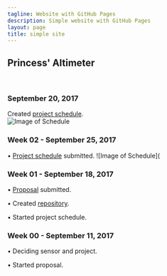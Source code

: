```yaml
---
tagline: Website with GitHub Pages
description: Simple website with GitHub Pages
layout: page
title: simple site
---
```


Princess' Altimeter
-------------------

 

### September 20, 2017

Created [project schedule](https://github.com/six0four/StudentSenseHat/blob/master/documentation/Week3RubricforProjectSchedule.xml).  
![Image of Schedule](https://raw.githubusercontent.com/six0four/StudentSenseHat/master/documentation/Week3RubricforProjectSchedule.jpg)

### Week 02 - September 25, 2017

•	[Project schedule](https://github.com/princess97/Altimeter/blob/master/documentation/ProjectSchedule.mpp) submitted.
![Image of Schedule](

### Week 01 - September 18, 2017

•	[Proposal](https://github.com/princess97/Altimeter/blob/master/documentation/ProposalContentPrincessRev02.pdf) submitted.

•	Created [repository](https://github.com/princess97/Altimeter).

•	Started project schedule.

### Week 00 - September 11, 2017

•	Deciding sensor and project.

•	Started proposal.
